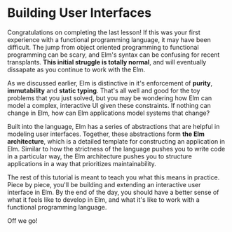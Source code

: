 # Building User Interfaces

Congratulations on completing the last lesson! If this was your first experience with a functional programming language, it may have been difficult. The jump from object oriented programming to functional programming can be scary, and Elm's syntax can be confusing for recent transplants. **This initial struggle is totally normal**, and will eventually dissapate as you continue to work with the Elm.

As we discussed earlier, Elm is distinctive in it's enforcement of **purity**, **immutability** and **static typing**. That's all well and good for the toy problems that you just solved, but you may be wondering how Elm can model a complex, interactive UI given these constraints. If nothing can change in Elm, how can Elm applications model systems that change?

Built into the language, Elm has a series of abstractions that are helpful in modeling user interfaces. Together, these abstractions form **the Elm architecture**, which is a detailed template for constructing an application in Elm. Similar to how the strictness of the language pushes you to write code in a particular way, the Elm architecture pushes you to structure applications in a way that prioritizes maintainability.

The rest of this tutorial is meant to teach you what this means in practice. Piece by piece, you'll be building and extending an interactive user interface in Elm. By the end of the day, you should have a better sense of what it feels like to develop in Elm, and what it's like to work with a functional programming language.

Off we go!
